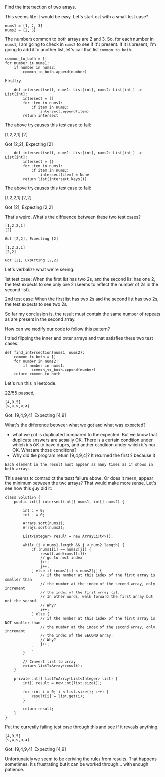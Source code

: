Find the intersection of two arrays.

This seems like it would be easy. Let's start out with a small test case*.

```
nums1 = [1, 2, 3]
nums2 = [2, 3]
```

The numbers common to both arrays are 2 and 3. So, for each number in `nums1`, I am going to check in `nums2` to see
if it's present. If it is present, I'm going to add it to another list, let's call that list `common_to_both`.

```
common_to_both = []
for number in nums1:
    if number in nums2:
        common_to_both.append(number)
```

First try.

```
    def intersect(self, nums1: List[int], nums2: List[int]) -> List[int]:
        intersect = []
        for item in nums1:
            if item in nums2:
                intersect.append(item)
        return intersect
```

The above try causes this test case to fail:

[1,2,2,1]
[2]

Got [2,2], Expecting [2]


```
    def intersect(self, nums1: List[int], nums2: List[int]) -> List[int]:
        intersect = {}
        for item in nums1:
            if item in nums2:
                intersect[item] = None
        return list(intersect.keys())
```

The above try causes this test case to fail:

[1,2,2,1]
[2,2]

Got [2], Expecting [2,2]

That's weird. What's the difference between these two test cases?

```
[1,2,2,1]
[2]

Got [2,2], Expecting [2]
```

```
[1,2,2,1]
[2,2]

Got [2], Expecting [2,2]
```

Let's verbalize what we're seeing.

1st test case: When the first list has two 2s, and the second list has one 2, the test expects to see only one 2 (seems to reflect the number of 2s in the second list).

2nd test case: When the first list has two 2s and the second list has two 2s, the test expects to see two 2s.

So far my conclusion is, the result must contain the same number of repeats as are present in the second array.

How can we modify our code to follow this pattern?

I tried flipping the inner and outer arrays and that satisfies these two test cases. 

```
def find_intersection(nums1, nums2):
    common_to_both = []
    for number in nums2:
        if number in nums1:
            common_to_both.append(number)
    return common_to_both
```

Let's run this in leetcode.


22/55 passed.

```
[4,9,5]
[9,4,9,8,4]
```
Got: [9,4,9,4], Expecting [4,9]

What's the difference between what we got and what was expected?

* what we got is duplicated compared to the expected. But we know that duplicate answers are actually OK. There is a certain condition under which it's OK to have dupes, and anther condition under which it's not OK. What are those conditions?
* Why did the program return [9,4,9,4]? It returned the first 9 because it 


```
Each element in the result must appear as many times as it shows in both arrays
```

This seems to contradict the teszt failure above. Or does it mean, appear the minimum between the two arrays? That would make more sense. Let's see how this guy did it:

```
class Solution {
    public int[] intersect(int[] nums1, int[] nums2) {

        int i = 0;
        int j = 0;
         
        Arrays.sort(nums1);
        Arrays.sort(nums2);
         
        List<Integer> result = new ArrayList<>();
         
        while (i < nums1.length && j < nums2.length) {
            if (nums1[i] == nums2[j]) {
                result.add(nums1[i]);
                // go to next index
                i++;
                j++;
            } else if (nums1[i] < nums2[j]){
                // if the number at this index of the first array is smaller than
                // the number at the index of the second array, only increment
                // the index of the first array (i).
                // In other words, walk forward the first array but not the second.
                // Why?
                i++;
            } else {
                // if the number at this index of the first array is NOT smaller than
                // the number at the index of the second array, only increment
                // the index of the SECOND array.
                // Why?
                j++;
            }
        }
         
        // Convert list to array
        return listToArray(result);
    }
     
    private int[] listToArray(List<Integer> list) {
        int[] result = new int[list.size()];
         
        for (int i = 0; i < list.size(); i++) {
            result[i] = list.get(i);
        }
         
        return result;
    }
}
```

Put the currently failing test case through this and see if it reveals anything.

```
[4,9,5]
[9,4,9,8,4]
```
Got: [9,4,9,4], Expecting [4,9]





Unfortunately we seem to be deriving the rules from results. That happens sometimes. It's frustrating but it can be worked through... with enough patience.

